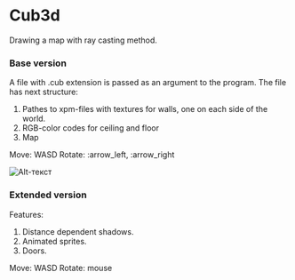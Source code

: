 # Cub3d
Drawing a map with ray casting method.

### Base version
A file with .cub extension is passed as an argument to the program.
The file has next structure:
1. Pathes to xpm-files with textures for walls, one on each side of the world.
2. RGB-color codes for ceiling and floor
3. Map

Move: WASD
Rotate: :arrow_left, :arrow_right

![Alt-текст](https://drive.google.com/file/d/1ipYXAilzb9WGhUJy611ZCphDSa15DlIK/view?usp=sharing "Cub3D")

### Extended version
Features:
1. Distance dependent shadows.
2. Animated sprites.
3. Doors.

Move: WASD
Rotate: mouse
